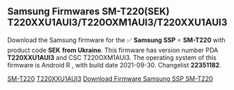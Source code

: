 <h2>Samsung Firmwares SM-T220(SEK) T220XXU1AUI3/T220OXM1AUI3/T220XXU1AUI3</h2>
Download the Samsung firmware for the ✅ <strong>Samsung SSP </strong> ⭐ <strong>SM-T220</strong> with product code <strong>SEK</strong> <strong> from Ukraine</strong>. This firmware has version number PDA <strong>T220XXU1AUI3</strong> and CSC T220OXM1AUI3. The operating system of this firmware is Android R , with build date 2021-09-30. Changelist <strong>22351182</strong>.


[SM-T220](https://samfirm.shop/samsung/model/SM-T220)
[T220XXU1AUI3](https://samfirm.shop/samsung/pda/T220XXU1AUI3)
[Download Firmware Samsung SSP SM-T220](https://samfirm.shop/samsung/firmware/461988)
